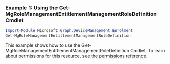 ### Example 1: Using the Get-MgRoleManagementEntitlementManagementRoleDefinition Cmdlet
```powershell
Import-Module Microsoft.Graph.DeviceManagement.Enrolment
Get-MgRoleManagementEntitlementManagementRoleDefinition
```
This example shows how to use the Get-MgRoleManagementEntitlementManagementRoleDefinition Cmdlet.
To learn about permissions for this resource, see the [permissions reference](/graph/permissions-reference).
